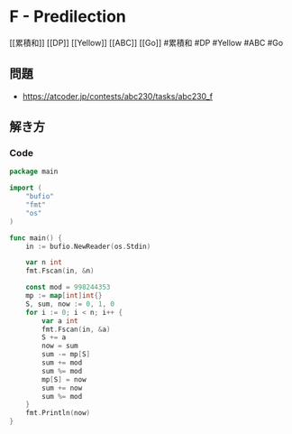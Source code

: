 # F - Predilection
[[累積和]] [[DP]] [[Yellow]] [[ABC]] [[Go]]
#累積和 #DP #Yellow #ABC #Go 

## 問題
- https://atcoder.jp/contests/abc230/tasks/abc230_f

## 解き方
### Code
```go
package main

import (
	"bufio"
	"fmt"
	"os"
)

func main() {
	in := bufio.NewReader(os.Stdin)

	var n int
	fmt.Fscan(in, &n)

	const mod = 998244353
	mp := map[int]int{}
	S, sum, now := 0, 1, 0
	for i := 0; i < n; i++ {
		var a int
		fmt.Fscan(in, &a)
		S += a
		now = sum
		sum -= mp[S]
		sum += mod
		sum %= mod
		mp[S] = now
		sum += now
		sum %= mod
	}
	fmt.Println(now)
}
```